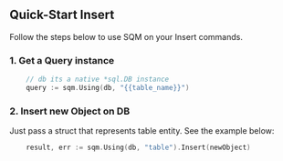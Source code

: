 ## Quick-Start Insert

Follow the steps below to use SQM on your Insert commands.

### 1. Get a Query instance

```go
    // db its a native *sql.DB instance
    query := sqm.Using(db, "{{table_name}}")
```

### 2. Insert new Object on DB

Just pass a struct that represents table entity. See the example below:

```go
    result, err := sqm.Using(db, "table").Insert(newObject)
```